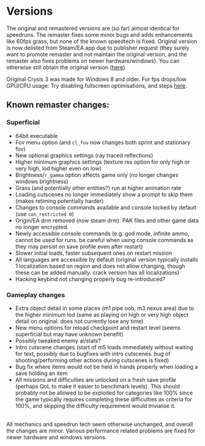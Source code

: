 # Versions
The original and remastered versions are (so far) almost identical for speedruns. The remaster fixes some minor bugs and adds enhancements like 60fps grass, but none of the known speedtech is fixed. Original version is now delisted from Steam/EA app due to publisher request (they surely want to promote remaster and not maintain the original version, and the remaster also fixes problems on newer hardware/windows). You can otherwise still obtain the original version ([here](https://pastebin.com/kF8Uh54r)).

Original Crysis 3 was made for Windows 8 and older. For fps drops/low GPU/CPU usage: Try disabling fullscreen optimisations, and steps [here](https://www.pcgamingwiki.com/wiki/Crysis_3#Frame_rate_capped_at_100_or_64_FPS.2C_even_with_V-Sync_disabled).

## Known remaster changes:
### Superficial
* 64bit executable
* Fov menu option (and `cl_fov` now changes both sprint and stationary fov)
* New optional graphics settings (ray traced reflections)
* Higher minimum graphics settings (texture res option for only high or very high, lod higher even on low)
* Brightness/`r_gamma` option affects game only (no longer changes windows brightness)
* Grass (and potentially other entities?) run at higher animation rate
* Loading cutscenes no longer immediately show a prompt to skip them (makes retiming potentially harder)
* Changes to console commands available and console locked by default (use `con_restricted 0`)
* Origin/EA drm removed (now steam drm). PAK files and other game data no longer encrypted.
* Newly accessible console commands (e.g. god mode, infinite ammo, cannot be used for runs. be careful when using console commands as they may persist on save profile even after restart)
* Slower initial loads, faster subsequent ones on restart mission
* All languages are accessible by default (original version typically installs 1 localization based on region and does not allow changing, though these can be added manually. crack version has all localizations)
* Hacking keybind not changing properly bug re-introduced?
### Gameplay changes
* Extra object detail in some places (m1 pipe oob, m3 nexus area) due to the higher minimum lod (same as playing on high or very high object detail on original. does not currently lose any time)
* New menu options for reload checkpoint and restart level (seems superficial but may have unknown benefit)
* Possibly tweaked enemy ai/stats?
* Intro cutscene changes (start of m5 loads immediately without waiting for text, possibly due to bugfixes with intro cutscenes. bug of shooting/performing other actions during cutscenes is fixed)
* Bug fix where items would not be held in hands properly when loading a save holding an item
* All missions and difficulties are unlocked on a fresh save profile (perhaps QoL to make it easier to benchmark levels). This should probably not be allowed to be exploited for categories like 100% since the game typically requires completing these difficulties as criteria for 100%, and skipping the difficulty requirement would trivialise it.
<br>
All mechanics and speedrun tech seem otherwise unchanged, and overall the changes are minor. Various performance related problems are fixed for newer hardware and windows versions.
